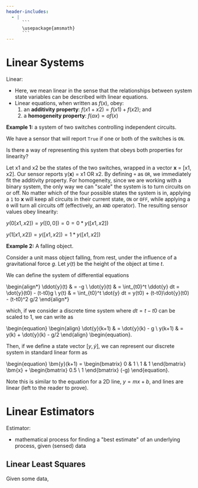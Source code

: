 ```yaml
---
header-includes:
  - |
      ```
      \usepackage{amsmath}
      ```
---
```


# Linear Systems

Linear:

- Here, we mean linear in the sense that the relationships between system state
variables can be described with linear equations.
- Linear equations, when written as $f(x)$, obey:
    1. an **additivity property**:  $f(x1 + x2) = f(x1) + f(x2)$; and
    2. a **homogeneity property**: $f(ax) = a f(x)$

**Example 1:** a system of two switches controlling independent circuits.

We have a sensor that will report `True` if one or both of the
switches is `ON`.

Is there a way of representing this system that obeys both properties for
linearity?

Let x1 and x2 be the states of the two switches, wrapped in a vector **x** =
[x1, x2]. Our sensor reports y(**x**) = x1 OR x2. By defining `+` as `OR`,
we immediately fit the additivity property. For homogeneity, since we are
working with a binary system, the only way we can "scale" the system is to turn
circuits on or off. No matter which of the four possible states the system is
in, applying a `1` to **x** will keep all circuits in their current state, `ON`
or `OFF`, while applying a `0` will turn all circuits off (effectively, an
`AND` operator). The resulting sensor values obey linearity:

$y(0 [x1,x2]) = y([0,0]) = 0 = 0*y([x1,x2])$

$y(1 [x1, x2]) = y([x1, x2]) = 1* y([x1, x2])$

**Example 2:** A falling object.

Consider a unit mass object falling, from rest, under the influence of a gravitational
force $g$. Let $y(t)$ be the height of the object at time $t$.

We can define the system of differential equations

\begin{align\*}
\ddot{y}(t) & = -g \\
\dot{y}(t) & = \int_{t0}^t \ddot{y} dt = \dot{y}(t0) - (t-t0)g \\
y(t) & = \int_{t0}^t \dot{y} dt = y(t0) + (t-t0)\dot{y}(t0) - (t-t0)^2 g/2
\end{align\*}

which, if we consider a discrete time system where $dt = t-t0$ can be scaled to
1, we can write as

\begin{equation}
\begin{align}
\dot{y}(k+1) & = \dot{y}(k) - g \\
y(k+1) & = y(k) + \dot{y}(k) - g/2
\end{align}
\begin{equation}.

Then, if we define a state vector $[y, \dot{y}]$, we can represent our discrete system in
standard linear form as

\begin{equation}
\bm{y}(k+1) = \begin{bmatrix}
0 & 1 \\
1 & 1 
\end{bmatrix} \bm{x} + \begin{bmatrix}
0.5 \\
1
\end{bmatrix} (-g)
\end{equation}.

Note this is similar to the equation for a 2D line, $y = mx + b$, and lines are
linear (left to the reader to prove).

# Linear Estimators

Estimator:

- mathematical process for finding a "best estimate" of an underlying process,
given (sensed) data

## Linear Least Squares

Given some data,
